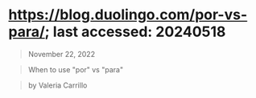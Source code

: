 # https://blog.duolingo.com/por-vs-para/; last accessed: 20240518

> November 22, 2022

> When to use "por" vs "para"

> by Valeria Carrillo 
